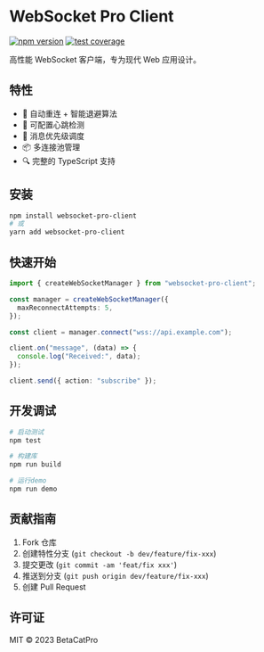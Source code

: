 # WebSocket Pro Client

[![npm version](https://img.shields.io/npm/v/websocket-pro-client)](https://www.npmjs.com/package/websocket-pro-client)
[![test coverage](https://img.shields.io/badge/coverage-100%25-success)](https://github.com/BetaCatPro/websocket-pro-client/actions)

高性能 WebSocket 客户端，专为现代 Web 应用设计。

## 特性

- 🚀 自动重连 + 智能退避算法
- 💓 可配置心跳检测
- 🎯 消息优先级调度
- 📦 多连接池管理
- 🔍 完整的 TypeScript 支持

## 安装

```bash
npm install websocket-pro-client
# 或
yarn add websocket-pro-client
```

## 快速开始

```typescript
import { createWebSocketManager } from "websocket-pro-client";

const manager = createWebSocketManager({
  maxReconnectAttempts: 5,
});

const client = manager.connect("wss://api.example.com");

client.on("message", (data) => {
  console.log("Received:", data);
});

client.send({ action: "subscribe" });
```

## 开发调试

```bash
# 启动测试
npm test

# 构建库
npm run build

# 运行demo
npm run demo
```

## 贡献指南

1. Fork 仓库
2. 创建特性分支 (`git checkout -b dev/feature/fix-xxx`)
3. 提交更改 (`git commit -am 'feat/fix xxx'`)
4. 推送到分支 (`git push origin dev/feature/fix-xxx`)
5. 创建 Pull Request

## 许可证

MIT © 2023 BetaCatPro

